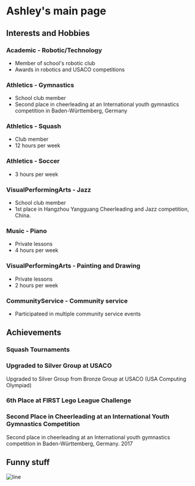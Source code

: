# Ashley's main page

## Interests and Hobbies
### Academic - Robotic/Technology
 - Member of school's robotic club
 - Awards in robotics and USACO competitions

### Athletics - Gymnastics 
 - School club member
 - Second place in cheerleading at an International youth gymnastics competition in Baden-Württemberg, Germany

### Athletics - Squash 
 - Club member
 - 12 hours per week

### Athletics - Soccer
 - 3 hours per week

### VisualPerformingArts - Jazz
 - School club member
 - 1st place in Hangzhou Yangguang Cheerleading and Jazz competition, China.

### Music - Piano 
 - Private lessons
 - 4 hours per week

### VisualPerformingArts - Painting and Drawing
 - Private lessons
 - 2 hours per week

### CommunityService - Community service 
 - Participateed in multiple community service events

## Achievements
### Squash Tournaments

### Upgraded to Silver Group at USACO 
Upgraded to Silver Group from Bronze Group at USACO (USA Computing Olympiad)

### 6th Place at FIRST Lego League Challenge 

### Second Place in Cheerleading at an International Youth Gymnastics Competition 
Second place in cheerleading at an International youth gymnastics competition in Baden-Württemberg, Germany. 2017

## Funny stuff
![line](images/lion2.png)

